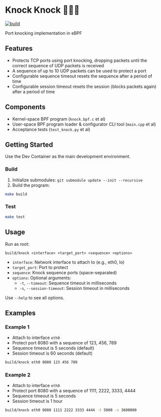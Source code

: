 # Knock Knock :punch::punch::door:
[![build](https://github.com/rhargreaves/knock-knock/actions/workflows/build.yml/badge.svg)](https://github.com/rhargreaves/knock-knock/actions/workflows/build.yml)

Port knocking implementation in eBPF

## Features

* Protects TCP ports using port knocking, dropping packets until the correct sequence of UDP packets is received
* A sequence of up to 10 UDP packets can be used to protect a port
* Configurable sequence timeout resets the sequence after a period of time
* Configurable session timeout resets the session (blocks packets again) after a period of time

## Components

* Kernel-space BPF program (`knock.bpf.c` et al)
* User-space BPF program loader & configurator CLI tool (`main.cpp` et al)
* Acceptance tests (`test_knock.py` et al)

## Getting Started

Use the Dev Container as the main development environment.

### Build

1. Initialize submodules: `git submodule update --init --recursive`
2. Build the program:

```sh
make build
```

### Test

```sh
make test
```

## Usage

Run as root:

```
build/knock <interface> <target_port> <sequence> <options>
```

* `interface`: Network interface to attach to (e.g., eth0, lo)
* `target_port`: Port to protect
* `sequence`: Knock sequence ports (space-separated)
* `options`: Optional arguments:
  * `-t`, `--timeout`: Sequence timeout in milliseconds
  * `-s`, `--session-timeout`: Session timeout in milliseconds

Use `--help` to see all options.

## Examples

### Example 1

* Attach to interface `eth0`
* Protect port 8080 with a sequence of 123, 456, 789
* Sequence timeout is 5 seconds (default)
* Session timeout is 60 seconds (default)

```sh
build/knock eth0 8080 123 456 789
```

### Example 2

* Attach to interface `eth0`
* Protect port 8080 with a sequence of 1111, 2222, 3333, 4444
* Sequence timeout is 5 seconds
* Session timeout is 1 hour

```sh
build/knock eth0 8080 1111 2222 3333 4444 -t 5000 -s 3600000
```